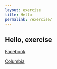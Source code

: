 ```yaml
---
layout: exercise
title: Hello
permalink: /exercise/
---
```

## Hello, exercise

[Facebook](http://facebook.com)

[Columbia](http://www.columbia.edu)
